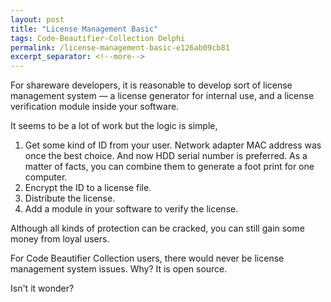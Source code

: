 ```yaml
---
layout: post
title: "License Management Basic"
tags: Code-Beautifier-Collection Delphi
permalink: /license-management-basic-e126ab09cb81
excerpt_separator: <!--more-->
---
```


For shareware developers, it is reasonable to develop sort of license management system — a license generator for internal use, and a license verification module inside your software.

It seems to be a lot of work but the logic is simple,

1. Get some kind of ID from your user. Network adapter MAC address was once the best choice. And now HDD serial number is preferred. As a matter of facts, you can combine them to generate a foot print for one computer.
1. Encrypt the ID to a license file.
1. Distribute the license.
1. Add a module in your software to verify the license.

Although all kinds of protection can be cracked, you can still gain some money from loyal users.

For Code Beautifier Collection users, there would never be license management system issues. Why? It is open source.

Isn't it wonder?
<!--more-->